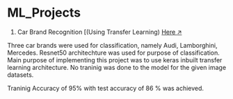 # ML_Projects

1) Car Brand Recognition [(Using Transfer Learning) [Here :arrow_upper_right:](https://github.com/sushantsp/ML_Projects-/blob/master/car_brand_recognition_(Transfer_Learning_using_ResNet50).ipynb)

Three car brands were used for classification, namely Audi, Lamborghini, Mercedes.
Resnet50 architechture was used for purpose of classification. Main purpose of implementing this project
was to use keras inbuilt transfer learning architecture. No traninig was done to the model for the given image 
datasets. 

Traninig Accuracy of 95% with test accuracy of 86 % was achieved.
